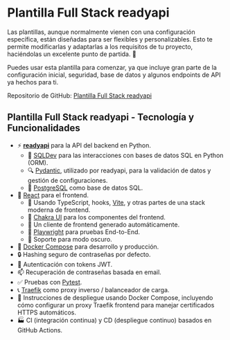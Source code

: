 # Plantilla Full Stack readyapi

Las plantillas, aunque normalmente vienen con una configuración específica, están diseñadas para ser flexibles y personalizables. Esto te permite modificarlas y adaptarlas a los requisitos de tu proyecto, haciéndolas un excelente punto de partida. 🏁

Puedes usar esta plantilla para comenzar, ya que incluye gran parte de la configuración inicial, seguridad, base de datos y algunos endpoints de API ya hechos para ti.

Repositorio de GitHub: <a href="https://github.com/khulnasoft/full-stack-readyapi-template" class="external-link" target="_blank">Plantilla Full Stack readyapi</a>

## Plantilla Full Stack readyapi - Tecnología y Funcionalidades

- ⚡ [**readyapi**](https://readyapi.khulnasoft.com) para la API del backend en Python.
    - 🧰 [SQLDev](https://sqldev.khulnasoft.com) para las interacciones con bases de datos SQL en Python (ORM).
    - 🔍 [Pydantic](https://docs.pydantic.dev), utilizado por readyapi, para la validación de datos y gestión de configuraciones.
    - 💾 [PostgreSQL](https://www.postgresql.org) como base de datos SQL.
- 🚀 [React](https://react.dev) para el frontend.
    - 💃 Usando TypeScript, hooks, [Vite](https://vitejs.dev), y otras partes de una stack moderna de frontend.
    - 🎨 [Chakra UI](https://chakra-ui.com) para los componentes del frontend.
    - 🤖 Un cliente de frontend generado automáticamente.
    - 🧪 [Playwright](https://playwright.dev) para pruebas End-to-End.
    - 🦇 Soporte para modo oscuro.
- 🐋 [Docker Compose](https://www.docker.com) para desarrollo y producción.
- 🔒 Hashing seguro de contraseñas por defecto.
- 🔑 Autenticación con tokens JWT.
- 📫 Recuperación de contraseñas basada en email.
- ✅ Pruebas con [Pytest](https://pytest.org).
- 📞 [Traefik](https://traefik.io) como proxy inverso / balanceador de carga.
- 🚢 Instrucciones de despliegue usando Docker Compose, incluyendo cómo configurar un proxy Traefik frontend para manejar certificados HTTPS automáticos.
- 🏭 CI (integración continua) y CD (despliegue continuo) basados en GitHub Actions.

